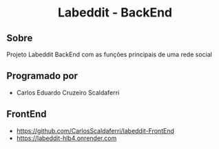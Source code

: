 <h1 align="center">
     Labeddit - BackEnd
</h1>

## Sobre

Projeto Labeddit BackEnd com as funções principais de uma rede social

## Programado por

- Carlos Eduardo Cruzeiro Scaldaferri

## FrontEnd

- https://github.com/CarlosScaldaferri/labeddit-FrontEnd
- https://labeddit-hlb4.onrender.com
